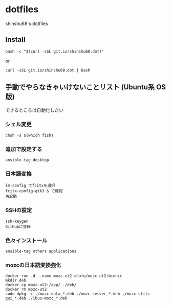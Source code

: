 # dotfiles
shinshu68's dotfiles

## Install
```shell
bash -c "$(curl -sSL git.io/shinshu68.dot)"
```

or

```shell
curl -sSL git.io/shinshu68.dot | bash
```

## 手動でやらなきゃいけないことリスト (Ubuntu系 OS版)
できるところは自動化したい

### シェル変更
```shell
chsh -s $(which fish)
```

### 追加で設定する
```shell
ansible-tag desktop
```

### 日本語変換
```shell
im-config でfcitxを選択
fcitx-config-gtk3 & で確認
再起動
```

### SSHの設定
```shell
ssh-keygen
GitHubに登録
```

### 色々インストール
```shell
ansible-tag others applications
```

### mozcの日本語変換強化
```shell
docker run -d --name mozc-ut2 shufo/mozc-ut2:bionic
mkdir deb
docker cp mozc-ut2:/app/ ./deb/
docker rm mozc-ut2
sudo dpkg -i ./mozc-data_*.deb ./mozc-server_*.deb ./mozc-utils-gui_*.deb ./ibus-mozc_*.deb
```
